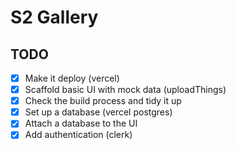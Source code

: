 # S2 Gallery

## TODO

- [x] Make it deploy (vercel)
- [x] Scaffold basic UI with mock data (uploadThings)
- [x] Check the build process and tidy it up
- [x] Set up a database (vercel postgres)
- [x] Attach a database to the UI
- [x] Add authentication (clerk)
